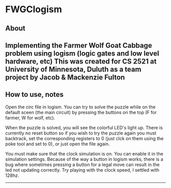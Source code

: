 # FWGClogism
About
-----------------------------------------------------------------------------------------------------
Implementing the Farmer Wolf Goat Cabbage problem using logism (logic gates and low level hardware, etc)
This was created for CS 2521 at University of Minnesota, Duluth as a team project by Jacob & Mackenzie Fulton
-----------------------------------------------------------------------------------------------------

How to use, notes
-----------------------------------------------------------------------------------------------------
Open the circ file in logism. You can try to solve the puzzle while on the default sceen (the main circuit) by
pressing the buttons on the top (F for farmer, W for wolf, etc). 

When the puzzle is solved, you will see the colorful LED's light up. There is currently no reset button so if you wish to try the puzzle again you must backtrack, set the corresponding registers to 0 (just clck on them using the poke tool and set to 0), or just open the file again.

You must make sure that the clock simulation is on. You can enable it in the simulation settings.
Because of the way a button in logism works, there is a bug where sometimes pressing a button for
a legal move can result in the led not updating correctly. Try playing with the clock speed, I settled
with 128hz. 

---------------------------------------------------------------------------------------------------
